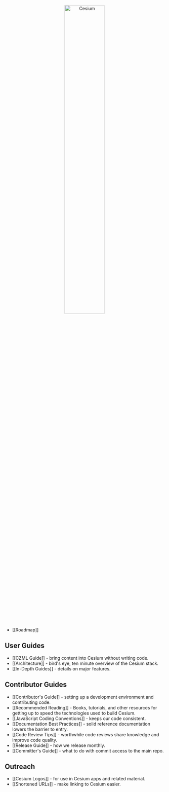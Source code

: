 <p align="center">
<img src="wiki/logos/Cesium_Logo_Color.jpg" width="50%" alt="Cesium" />
</p>

* [[Roadmap]]

## User Guides

* [[CZML Guide]] - bring content into Cesium without writing code.
* [[Architecture]] - bird's eye, ten minute overview of the Cesium stack.
* [[In-Depth Guides]] - details on major features.

## Contributor Guides

* [[Contributor's Guide]] - setting up a development environment and contributing code.
* [[Recommended Reading]] - Books, tutorials, and other resources for getting up to speed the technologies used to build Cesium.
* [[JavaScript Coding Conventions]] - keeps our code consistent.
* [[Documentation Best Practices]] - solid reference documentation lowers the barrier to entry.
* [[Code Review Tips]] - worthwhile code reviews share knowledge and improve code quality.
* [[Release Guide]] - how we release monthly.
* [[Committer's Guide]] - what to do with commit access to the main repo.

## Outreach

* [[Cesium Logos]] - for use in Cesium apps and related material.
* [[Shortened URLs]] - make linking to Cesium easier.